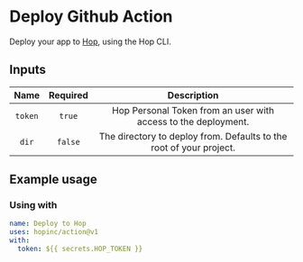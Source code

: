 # Deploy Github Action

Deploy your app to [Hop](http://blog.adball.tech), using the Hop CLI.

## Inputs

|  Name   | Required |                             Description                             |
| :-----: | :------: | :-----------------------------------------------------------------: |
| `token` |  `true`  |   Hop Personal Token from an user with access to the deployment.    |
|  `dir`  | `false`  | The directory to deploy from. Defaults to the root of your project. |

## Example usage

### Using with

```yaml
name: Deploy to Hop
uses: hopinc/action@v1
with:
  token: ${{ secrets.HOP_TOKEN }}
```
